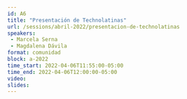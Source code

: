 ```yaml
---
id: A6
title: "Presentación de Technolatinas"
url: /sessions/abril-2022/presentacion-de-technolatinas
speakers:
 - Marcela Serna 
 - Magdalena Dávila
format: comunidad
block: a-2022
time_start: 2022-04-06T11:55:00-05:00
time_end: 2022-04-06T12:00:00-05:00
video:
slides:
---
```

